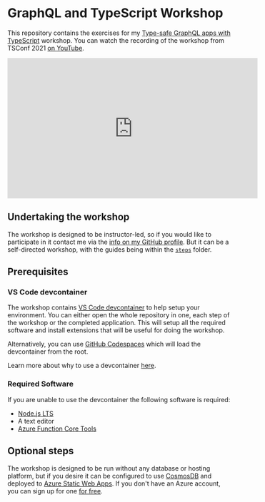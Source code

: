 # GraphQL and TypeScript Workshop

This repository contains the exercises for my [Type-safe GraphQL apps with TypeScript](https://www.aaron-powell.com/talks/type-safe-graphql-apps-with-typescript-workshop/) workshop. You can watch the recording of the workshop from TSConf 2021 [on YouTube](https://www.youtube.com/watch?v=s2tUrLLdrT8).

<iframe width="560" height="315" src="https://www.youtube.com/embed/s2tUrLLdrT8" title="YouTube video player" frameborder="0" allow="accelerometer; autoplay; clipboard-write; encrypted-media; gyroscope; picture-in-picture" allowfullscreen></iframe>

## Undertaking the workshop

The workshop is designed to be instructor-led, so if you would like to participate in it contact me via the [info on my GitHub profile](https://github.com/aaronpowell). But it can be a self-directed workshop, with the guides being within the [`steps`](steps) folder.

## Prerequisites

### VS Code devcontainer

The workshop contains [VS Code devcontainer](https://code.visualstudio.com/docs/remote/containers?WT.mc_id=javascript-13112-aapowell) to help setup your environment. You can either open the whole repository in one, each step of the workshop or the completed application. This will setup all the required software and install extensions that will be useful for doing the workshop.

Alternatively, you can use [GitHub Codespaces](https://github.com/codespaces) which will load the devcontainer from the root.

Learn more about why to use a devcontainer [here](https://www.aaron-powell.com/posts/2021-03-08-your-open-source-project-needs-a-dev-container-heres-why/).

### Required Software

If you are unable to use the devcontainer the following software is required:

- [Node.js LTS](https://nodejs.org/en/download/)
- A text editor
- [Azure Function Core Tools](https://docs.microsoft.com/azure/azure-functions/functions-run-local?WT.mc_id=javascript-13112-aapowell#v2)

## Optional steps

The workshop is designed to be run without any database or hosting platform, but if you desire it can be configured to use [CosmosDB](https://docs.microsoft.com/azure/cosmos-db/serverless?WT.mc_id=javascript-13112-aapowell) and deployed to [Azure Static Web Apps](https://docs.microsoft.com/azure/static-web-apps/?WT.mc_id=javascript-13112-aapowell). If you don't have an Azure account, you can sign up for one [for free](https://azure.microsoft.com/free/?WT.mc_id=javascript-13112-aapowell).
